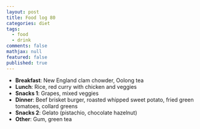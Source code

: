 ```yaml
---
layout: post
title: Food log 80
categories: diet
tags: 
  - food
  - drink
comments: false
mathjax: null
featured: false
published: true
---
```


* **Breakfast**: New England clam chowder, Oolong tea
* **Lunch**: Rice, red curry with chicken and veggies
* **Snacks 1**: Grapes, mixed veggies
* **Dinner**: Beef brisket burger, roasted whipped sweet potato, fried green tomatoes, collard greens
* **Snacks 2**: Gelato (pistachio, chocolate hazelnut)
* **Other**: Gum, green tea